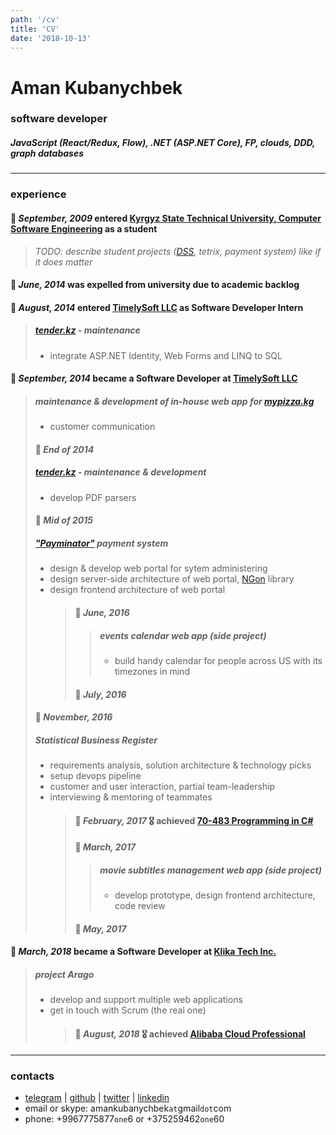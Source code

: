 ```yaml
---
path: '/cv'
title: 'CV'
date: '2018-10-13'
---
```


# Aman Kubanychbek

### software developer

##### JavaScript (React/Redux, Flow), .NET (ASP.NET Core), FP, clouds, DDD, graph databases

---

### experience

#### 🔘 _September, 2009_ entered [Kyrgyz State Technical University, Computer Software Engineering][university] as a student

> _TODO: describe student projects ([DSS], tetrix, payment system) like if it does matter_

#### 🔘 _June, 2014_ was expelled from university due to academic backlog

#### 🔘 _August, 2014_ entered [TimelySoft LLC] as Software Developer Intern

> ##### [tender.kz] - maintenance
>
> - integrate ASP.NET Identity, Web Forms and LINQ to SQL

#### 🔘 _September, 2014_ became a Software Developer at [TimelySoft LLC]

> ##### maintenance & development of in-house web app for [mypizza.kg]
>
> - customer communication
>
> #### 🔘 _End of 2014_
>
> ##### [tender.kz] - maintenance & development
>
> - develop PDF parsers
>
> #### 🔘 _Mid of 2015_
>
> ##### ["Payminator"] payment system
>
> - design & develop web portal for sytem administering
> - design server-side architecture of web portal, [NGon] library
> - design frontend architecture of web portal
>   > #### 🔘 _June, 2016_
>   >
>   > > ##### events calendar web app (side project)
>   > >
>   > > - build handy calendar for people across US with its timezones in mind
>   >
>   > #### 🔘 _July, 2016_
>
> #### 🔘 _November, 2016_
>
> ##### Statistical Business Register
>
> - requirements analysis, solution architecture & technology picks
> - setup devops pipeline
> - customer and user interaction, partial team-leadership
> - interviewing & mentoring of teammates
>   > #### 🔘 _February, 2017_ 🎖 achieved [70-483 Programming in C#]
>   >
>   > #### 🔘 _March, 2017_
>   >
>   > > ##### movie subtitles management web app (side project)
>   > >
>   > > - develop prototype, design frontend architecture, code review
>   >
>   > #### 🔘 _May, 2017_

#### 🏁 _March, 2018_ became a Software Developer at [Klika Tech Inc.]

> ##### project Arago
>
> - develop and support multiple web applications
> - get in touch with Scrum (the real one)
>   > #### 🔘 _August, 2018_ 🎖 achieved [Alibaba Cloud Professional]

---

### contacts

- [telegram] | [github] | [twitter] | [linkedin]
- email or skype: amankubanychbek`at`gmail`dot`com
- phone: +9967775877`one`6 or +375259462`one`60

[university]: https://kstu.kg/kafedra-programmnoe-obespechenie-kompyuternyh-sistem/
[dss]: https://github.com/amankkg/DSS
[timelysoft llc]: http://www.timelysoft.net/timelysoft
[klika tech inc.]: http://www.klika-tech.com/
[tender.kz]: http://www.timelysoft.net/timelysoft/en/product/Information-Portal-wwwtenderkz
[mypizza.kg]: http://www.timelysoft.net/timelysoft/en/product/TSSalaryEFMCheckList--upravlenie-oprosami-1
["payminator"]: http://www.timelysoft.net/timelysoft/ru/product/Payminator
[ngon]: https://github.com/amankkg/NGonAlt
[70-483 programming in c#]: http://www.mycertprofile.com/Profile/1138880762/90/1486
[telegram]: https://t.me/amankkg
[alibaba cloud professional]: https://gist.github.com/amankkg/6af5bb7f4db96969d7e1c44d16b69e9a
[github]: https://github.com/amankkg
[twitter]: https://twitter.com/amankkg
[linkedin]: https://www.linkedin.com/in/amankubanychbek/
